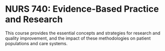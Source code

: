 # NURS 740: Evidence-Based Practice and Research

This course provides the essential concepts and strategies for research and quality improvement, and the impact of these methodologies on patient populations and care systems.